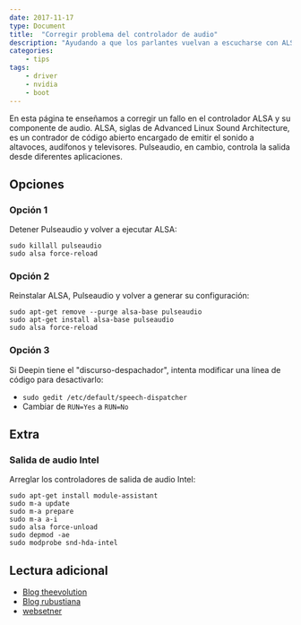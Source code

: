 ```yaml
---
date: 2017-11-17
type: Document
title:  "Corregir problema del controlador de audio"
description: "Ayudando a que los parlantes vuelvan a escucharse con ALSA y pulseaudio"
categories:
    - tips
tags:
    - driver
    - nvidia
    - boot
---
```


En esta página te enseñamos a corregir un fallo en el controlador ALSA y su componente de audio. ALSA, siglas de Advanced Linux Sound Architecture, es un contrador de código abierto encargado de emitir el sonido a altavoces, audífonos y televisores. Pulseaudio, en cambio, controla la salida desde diferentes aplicaciones.

## Opciones
### Opción 1
Detener Pulseaudio y volver a ejecutar ALSA:

~~~
sudo killall pulseaudio
sudo alsa force-reload
~~~

### Opción 2
Reinstalar ALSA, Pulseaudio y volver a generar su configuración:

~~~
sudo apt-get remove --purge alsa-base pulseaudio
sudo apt-get install alsa-base pulseaudio
sudo alsa force-reload
~~~

### Opción 3
Si Deepin tiene el "discurso-despachador", intenta modificar una línea de código para desactivarlo:

* `sudo gedit /etc/default/speech-dispatcher`
* Cambiar de `RUN=Yes` a `RUN=No`

## Extra
### Salida de audio Intel
Arreglar los controladores de salida de audio Intel:

~~~
sudo apt-get install module-assistant
sudo m-a update
sudo m-a prepare
sudo m-a a-i
sudo alsa force-unload
sudo depmod -ae
sudo modprobe snd-hda-intel
~~~

## Lectura adicional
* [Blog theevolution](https://theevolution.wordpress.com/2008/08/04/soluciones-a-problemas-comunes-de-linux-ubuntu/)
* [Blog rubustiana](https://robustiana.com/204-solucion-a-los-problemas-de-audio-en-ubuntu-13-10-o-superior)
* [websetner](https://websetnet.com/es/fix-sound-problem-ubuntu/)
